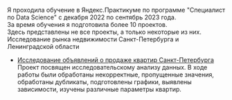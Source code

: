 Я проходила обучение в Яндекс.Практикуме по программе "Специалист по Data Science" с декабря 2022 по сентябрь 2023 года.  
За время обучения я подготовила более 10 проектов.  
Здесь представлены не все проекты, а только некоторые из них.
Исследование рынка недвижимости Санкт-Петербурга и Ленинградской области
- [Исследование объявлений о продаже квартир Санкт-Петербурга](https://pages.github.com/](https://github.com/ksnbrdn/yandex.praktikum.projects/tree/main/real_estate))   
Проект посвящен исследовательскому анализу данных. В ходе работы были обработаны некорректные, пропущенные значения, обработаны дубликаты, подготовлены графики, выявлены зависимости, изучены различные параметры квартир.
